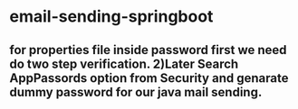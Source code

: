 # email-sending-springboot
## for properties file inside password first we need do two step verification. 2)Later Search AppPassords option from Security and genarate dummy password for our java mail sending.
